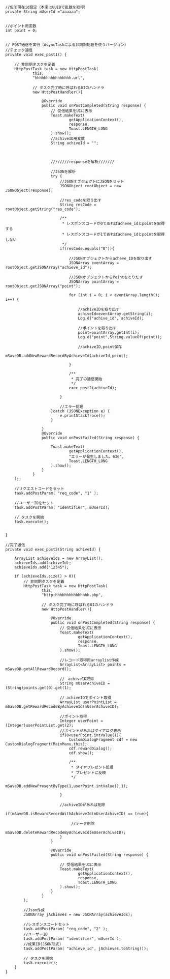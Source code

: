   
  	//仮で現在id設定（本来はUUIDで乱数を取得）    private String mUserId ="aaaaaa";    //ポイント用変数    int point = 0;    // POST通信を実行（AsyncTaskによる非同期処理を使うバージョン）    //チェック通信    private void exec_post1() {        // 非同期タスクを定義        HttpPostTask task = new HttpPostTask(                this,                "hhhhhhhhhhhhhhhh.url",                // タスク完了時に呼ばれるUIのハンドラ                new HttpPostHandler(){                    @Override                    public void onPostCompleted(String response) {                        // 受信結果をUIに表示                        Toast.makeText(                                getApplicationContext(),                                response,                                Toast.LENGTH_LONG                        ).show();                        //achiveID用変数                        String achiveId = "";                        ////////responseを解析///////                        //JSONを解析                        try {                            //JSONオブジェクトにJSONをセット                            JSONObject rootObject = new JSONObject(response);                            //res_codeを取り出す                            String resCode = rootObject.getString("res_code");                            /**                             * レスポンスコードが0であればacheve_idとpointを取得する                             * レスポンスコードが1であればacheve_idとpointを取得しない                             */                            if(resCode.equals("0")){                                //JSONオブジェクトからacheve_IDを取り出す                                JSONArray eventArray = rootObject.getJSONArray("achieve_id");                                //JSONオブジェクトからPointをとりだす　                                JSONArray pointArray = rootObject.getJSONArray("point");                                for (int i = 0; i < eventArray.length(); i++) {                                    //achiveIDを取り出す                                    achiveId=eventArray.getString(i);                                    Log.d("achive_id", achiveId);                                    //ポイントを取り出す                                    point=pointArray.getInt(i);                                    Log.d("point",String.valueOf(point));                                    //achiveID,point保存                                    mSaveDB.addNewRewardRecordByAchieveId(achiveId,point);                                }                                /**                                 * 完了の通信開始                                 */                                exec_post2(achiveId);                            }                            //エラー処理                        }catch (JSONException e) {                            e.printStackTrace();                        }                    }                    @Override                    public void onPostFailed(String response) {                        Toast.makeText(                                getApplicationContext(),                                "エラーが発生しました。636",                                Toast.LENGTH_LONG                        ).show();                    }                }        );;        //リクエストコードをセット        task.addPostParam( "req_code", "1" );        //ユーザーIDをセット        task.addPostParam( "identifier", mUserId);        // タスクを開始        task.execute();    }    //完了通信    private void exec_post2(String achiveId) {        ArrayList achieveIds = new ArrayList();        achieveIds.add(achiveId);        achieveIds.add("12345");        if (achieveIds.size() > 0){            // 非同期タスクを定義            HttpPostTask task = new HttpPostTask(                    this,                    "http:hhhhhhhhhhhhhhh.php",                    // タスク完了時に呼ばれるUIのハンドラ                    new HttpPostHandler(){                        @Override                        public void onPostCompleted(String response) {                            // 受信結果をUIに表示                            Toast.makeText(                                    getApplicationContext(),                                    response,                                    Toast.LENGTH_LONG                            ).show();                            //レコード取得用arraylist作成                            ArrayList<ArrayList> points = mSaveDB.getAllRewardRecord();                            //　achiveID取得                            String mUserAchiveID = (String)points.get(0).get(1);                            // achiveIDでポイント取得                            ArrayList userPointList = mSaveDB.getRewardRecodeByAchieveId(mUserAchiveID);                            //ポイント取得                            Integer userPoint = (Integer)userPointList.get(2);                            //ポイントがあればダイアログ表示                            if(0<userPoint.intValue()){                                CustomDialogFragment cdf = new CustomDialogFragment(MainManu.this);                                cdf.rewardDialog();                                cdf.show();                                /**                                 * ダイヤプレゼント処理                                 * プレゼントに反映                                 */                                mSaveDB.addNewPresentByType(1,userPoint.intValue(),1);                            }                            //achiveIDがあれば削除                            if(mSaveDB.isRewardRecordWithAchieveId(mUserAchiveID) == true){                                 //データ削除                                 mSaveDB.deleteRewardRecodeByAchieveId(mUserAchiveID);                            }                        }                        @Override                        public void onPostFailed(String response) {                            // 受信結果をUIに表示                            Toast.makeText(                                    getApplicationContext(),                                    response,                                    Toast.LENGTH_LONG                            ).show();                        }                    }            );            //Json作成            JSONArray jAchieves = new JSONArray(achieveIds);            //レスポンスコードセット            task.addPostParam( "req_code", "2" );            //ユーザーID            task.addPostParam( "identifier", mUserId );            //成果ID(JSON形式)            task.addPostParam( "achieve_id", jAchieves.toString());            // タスクを開始            task.execute();        }    }